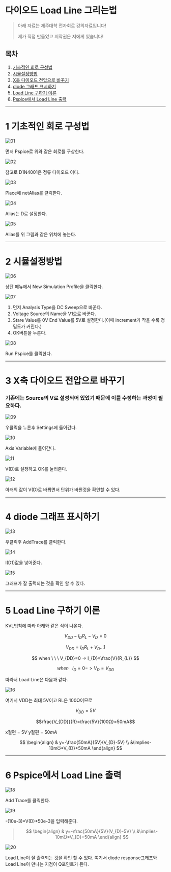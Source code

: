 # 다이오드 Load Line 그리는법

> 아래 자료는 제주대학 전자회로 강의자료입니다!
> 
>  제가 직접 만들었고 저작권은 저에게 있습니다!

## 목차

1. [기초적인 회로 구성법](#1-기초적인-회로-구성법)
2. [시뮬설정방법](#2-시뮬설정방법)
3. [X축 다이오드 전압으로 바꾸기](#3-x축-다이오드-전압으로-바꾸기)
4. [diode 그래프 표시하기](#4-diode-그래프-표시하기)
5. [Load Line 구하기 이론](#5-load-line-구하기-이론)
6. [Pspice에서 Load Line 출력](#6-pspice에서-load-line-출력)
---

# 1 기초적인 회로 구성법

![01](/picture/01.png)

먼저 Pspice로 위와 같은 회로를 구상한다.



![02](/picture/02.png)

참고로 D1N4001은 정류 다이오드 이다.

![03](/picture/03.jpg)

Place에 netAlias를 클릭한다.

![04](/picture/04.jpg)

Alias는 D로 설정한다.

![05](/picture/05.jpg)

Alias를 위 그림과 같은 위치에 놓는다.

---

# 2 시뮬설정방법

![06](/picture/06.jpg)

상단 메뉴에서 New Simulation Profile을 클릭한다.

![07](/picture/07.jpg)

1. 먼저 Analysis Type을 DC Sweep으로 바꾼다.
2. Voltage Source의 Name을 V1으로 바꾼다.
3. Stare Value를 0V End Value를 5V로 설정한다.(이때 increment가 작을 수록 정밀도가 커진다.)
4. OK버튼을 누른다.

![08](/picture/08.jpg)

Run Pspice를 클릭한다.

---

# 3 X축 다이오드 전압으로 바꾸기
### 기존에는 Source의 V로 설정되어 있었기 때문에 이를 수정하는 과정이 필요하다.

![09](/picture/09.jpg)

우클릭을 누른후 Settings에 들어간다.

![10](/picture/10.jpg)

Axis Variable에 들어간다.

![11](/picture/11.jpg)

V(D)로 설정하고 OK를 눌러준다.

![12](/picture/12.jpg)

아래의 값이 V(D)로 바뀌면서 단위가 바뀐것을 확인할 수 있다.

---

# 4 diode 그래프 표시하기

![13](/picture/13.jpg)

우클릭후 AddTrace를 클릭한다.

![14](/picture/14.jpg)

I(D1)값을 넣어준다.

![15](/picture/15.jpg)

그래프가 잘 출력되는 것을 확인 할 수 있다.

---

# 5 Load Line 구하기 이론

KVL법칙에 따라 아래와 같은 식이 나온다.

$$
V_{DD}-I_{D}R_{L}-V_{D}=0
$$

$$
V_{DD}=I_{D}R_{L}+V_{D}. . . 1
$$

$$
when \ \ \ V_{DD}=0 -> I_{D}=\frac{V}{R_{L}}
$$

$$
when \ \ \ I_{D}=0 -> V_{D}=V_{DD}
$$

따라서 Load Line은 다음과 같다.

![16](/picture/16.jpg)

여기서 VDD는 최대 5V이고 RL은 100Ω이므로 

$$V_{DD}=5V$$

$$\frac{V_{DD}}{R}=\frac{5V}{100Ω}=50mA$$

x절편 = $5V$
y절편 = $50mA$

$$
\begin{align}
& y=-\frac{50mA}{5V}(V_{D}-5V) \\
&\implies-10m℧*V_{D}+50mA
\end{align}
$$

---

# 6 Pspice에서 Load Line 출력

![18](/picture/18.jpg)

Add Trace를 클릭한다.

![19](/picture/19.jpg)

-(10e-3)*V(D)+50e-3을 입력해준다.
>$$
\begin{align}
& y=-\frac{50mA}{5V}(V_{D}-5V) \\
&\implies-10m℧*V_{D}+50mA
\end{align}
$$
>


![20](/picture/20.jpg)

Load Line이 잘 출력되는 것을 확인 할 수 있다.
여기서 diode response그래프와 Load Line이 만나는 지점이 Q포인트가 된다.
